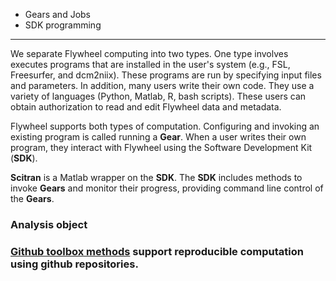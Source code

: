 * Gears and Jobs
* SDK programming

***
We separate Flywheel computing into two types.  One type involves executes programs that are installed in the user's system (e.g., FSL, Freesurfer, and dcm2niix). These programs are run by specifying input files and parameters. In addition, many users write their own code. They use a variety of languages (Python, Matlab, R, bash scripts). These users can obtain authorization to read and edit Flywheel data and metadata.

Flywheel supports both types of computation.  Configuring and invoking an existing program is called running a **Gear**.  When a user writes their own program, they interact with Flywheel using the Software Development Kit (**SDK**).

**Scitran** is a Matlab wrapper on the **SDK**. The **SDK** includes methods to invoke **Gears** and monitor their progress, providing command line control of the **Gears**. 

### Analysis object

### [Github toolbox methods](Toolboxes) support reproducible computation using github repositories.
